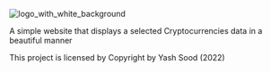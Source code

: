 ![logo_with_white_background](https://user-images.githubusercontent.com/42294625/152796952-f9d82073-1a72-4515-a202-58fc8dae7514.png)

A simple website that displays a selected Cryptocurrencies data in a beautiful manner


This project is licensed by Copyright by Yash Sood (2022)